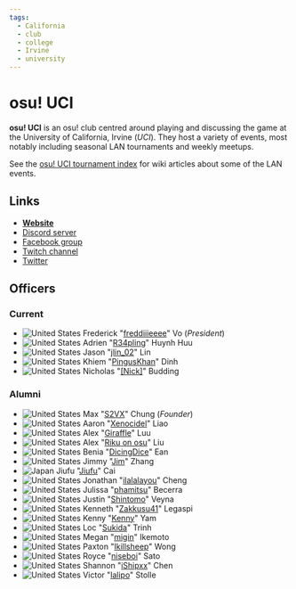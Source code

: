 ```yaml
---
tags:
  - California
  - club
  - college
  - Irvine
  - university
---
```


# osu! UCI

**osu! UCI** is an osu! club centred around playing and discussing the game at the University of California, Irvine (*UCI*). They host a variety of events, most notably including seasonal LAN tournaments and weekly meetups.

See the [osu! UCI tournament index](/wiki/Tournaments/osu!_UCI) for wiki articles about some of the LAN events.

## Links

- **[Website](http://www.osuuci.com)**
- [Discord server](https://discord.gg/qbZddFV)
- [Facebook group](https://www.facebook.com/groups/osuuci/)
- [Twitch channel](https://www.twitch.tv/osuuci)
- [Twitter](https://twitter.com/osuUCI)

## Officers

### Current

- ![][flag_US] Frederick "[freddiiieeee](https://osu.ppy.sh/users/7112839)" Vo (*President*)
- ![][flag_US] Adrien "[R34pling](https://osu.ppy.sh/users/7662172)" Huynh Huu
- ![][flag_US] Jason "[jlin_02](https://osu.ppy.sh/users/13192092)" Lin
- ![][flag_US] Khiem "[PingusKhan](https://osu.ppy.sh/users/9648050)" Dinh
- ![][flag_US] Nicholas "[[Nick]](https://osu.ppy.sh/users/9726582)" Budding

### Alumni

- ![][flag_US] Max "[S2VX](https://osu.ppy.sh/users/1472763)" Chung (*Founder*)
- ![][flag_US] Aaron "[Xenocidel](https://osu.ppy.sh/users/2913126)" Liao
- ![][flag_US] Alex "[Giraffle](https://osu.ppy.sh/users/5344769)" Luu
- ![][flag_US] Alex "[Riku on osu](https://osu.ppy.sh/users/3071659)" Liu
- ![][flag_US] Benia "[DicingDice](https://osu.ppy.sh/users/9646200)" Ean
- ![][flag_US] Jimmy "[Jim](https://osu.ppy.sh/users/2893182)" Zhang
- ![][flag_JP] Jiufu "[Jiufu](https://osu.ppy.sh/users/6342891)" Cai
- ![][flag_US] Jonathan "[ilalalayou](https://osu.ppy.sh/users/3144766)" Cheng
- ![][flag_US] Julissa "[phamitsu](https://osu.ppy.sh/users/13045418)" Becerra
- ![][flag_US] Justin "[Shintomo](https://osu.ppy.sh/users/3148807)" Veyna
- ![][flag_US] Kenneth "[Zakkusu41](https://osu.ppy.sh/users/4636760)" Legaspi
- ![][flag_US] Kenny "[Kenny](https://osu.ppy.sh/users/1225459)" Yam
- ![][flag_US] Loc "[Sukida](https://osu.ppy.sh/users/4097867)" Trinh
- ![][flag_US] Megan "[migin](https://osu.ppy.sh/users/11118735)" Ikemoto
- ![][flag_US] Paxton "[Ikillsheep](https://osu.ppy.sh/users/5105173)" Wong
- ![][flag_US] Royce "[niseboi](https://osu.ppy.sh/users/2747929)" Sato
- ![][flag_US] Shannon "[iShipxx](https://osu.ppy.sh/users/7546335)" Chen
- ![][flag_US] Victor "[lalipo](https://osu.ppy.sh/users/2584801)" Stolle

[flag_JP]: /wiki/shared/flag/JP.gif "Japan"
[flag_US]: /wiki/shared/flag/US.gif "United States"
